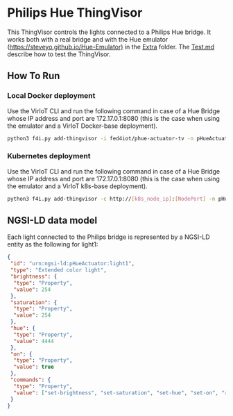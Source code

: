 # Philips Hue ThingVisor

This ThingVisor controls the lights connected to a Philips Hue bridge. It works both with a real bridge and with the Hue emulator (<https://steveyo.github.io/Hue-Emulator)> in the [Extra](../../../Extra) folder.
The [Test.md](./Test.md) describe how to test the ThingVisor.

## How To Run

### Local Docker deployment

Use the VirIoT CLI and run the following command in case of a Hue Bridge whose IP address and port are 172.17.0.1:8080 (this is the case when using the emulator and a VirIoT Docker-base deployment).  

```bash  
python3 f4i.py add-thingvisor -i fed4iot/phue-actuator-tv -n pHueActuator -d "pHue actuator" -p "{'bridgeIP':'172.17.0.1', 'bridgePort':'8000'}"
```

### Kubernetes deployment

Use the VirIoT CLI and run the following command in case of a Hue Bridge whose IP address and port are 172.17.0.1:8080 (this is the case when using the emulator and a VirIoT k8s-base deployment).

```bash  
python3 f4i.py add-thingvisor -c http://[k8s_node_ip]:[NodePort] -n pHueActuator -d "pHue actuator" -p "{'bridgeIP':'172.17.0.1', 'bridgePort':'8000'}" -y "yaml/thingVisor-Philips-Hue.yaml"
```

## NGSI-LD data model

Each light connected to the Philips bridge is represented by a NGSI-LD entity as the following for light1:

```json
{
 "id": "urn:ngsi-ld:pHueActuator:light1",
 "type": "Extended color light",
 "brightness": {
  "type": "Property",
  "value": 254
 },
 "saturation": {
  "type": "Property",
  "value": 254
 },
 "hue": {
  "type": "Property",
  "value": 4444
 },
 "on": {
  "type": "Property",
  "value": true
 },
 "commands": {
  "type": "Property",
  "value": ["set-brightness", "set-saturation", "set-hue", "set-on", "raw-command"]
 }
}
```

